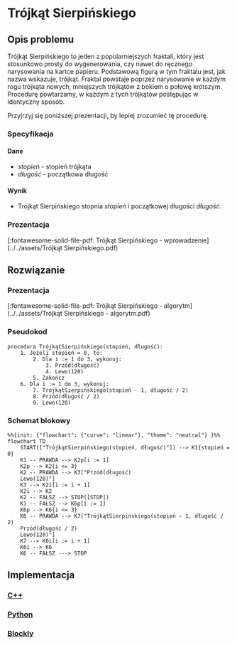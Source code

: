 # Trójkąt Sierpińskiego

## Opis problemu

Trójkąt Sierpińskiego to jeden z popularniejszych fraktali, który jest stosunkowo prosty do wygenerowania, czy nawet do ręcznego narysowania na kartce papieru. Podstawową figurą w tym fraktalu jest, jak nazwa wskazuje, trójkąt. Fraktal powstaje poprzez narysowanie w każdym rogu trójkąta nowych, mniejszych trójkątów z bokiem o połowę krótszym. Procedurę powtarzamy, w każdym z tych trójkątów postępując w identyczny sposób. 

Przyjrzyj się poniższej prezentacji, by lepiej zrozumieć tę procedurę.

### Specyfikacja

#### Dane

* $stopień$ - stopień trójkąta
* $długość$ - początkowa długość

#### Wynik

* Trójkąt Sierpińskiego stopnia $stopień$ i początkowej długości $długość$.

### Prezentacja

[:fontawesome-solid-file-pdf: Trójkąt Sierpińskiego - wprowadzenie](../../assets/Trójkąt Sierpińskiego.pdf)

## Rozwiązanie

### Prezentacja

[:fontawesome-solid-file-pdf: Trójkąt Sierpińskiego - algorytm](../../assets/Trójkąt Sierpińskiego - algorytm.pdf)

### Pseudokod

```
procedura TrójkątSierpińskiego(stopień, długość):
    1. Jeżeli stopień = 0, to:
        2. Dla i := 1 do 3, wykonuj:
            3. Przód(długość)
            4. Lewo(120)
        5. Zakończ
    6. Dla i := 1 do 3, wykonuj:
        7. TrójkątSierpińskiego(stopień - 1, długość / 2)
        8. Przód(długość / 2)
        9. Lewo(120)
```

### Schemat blokowy

```mermaid
%%{init: {"flowchart": {"curve": "linear"}, "theme": "neutral"} }%%
flowchart TD
    START(["TrójkątSierpińskiego(stopień, długość)"]) --> K1{stopień = 0}
    K1 -- PRAWDA --> K2p[i := 1]
    K2p --> K2{i <= 3}
    K2 -- PRAWDA --> K3["Przód(długość)
    Lewo(120)"]
    K3 --> K2i[i := i + 1]
    K2i --> K2
    K2 -- FAŁSZ --> STOP([STOP])
    K1 -- FAŁSZ --> K6p[i := 1]
    K6p --> K6{i <= 3}
    K6 -- PRAWDA --> K7["TrójkątSierpińskiego(stopień - 1, długość / 2)
    Przód(długość / 2)
    Lewo(120)"]
    K7 --> K6i[i := i + 1]
    K6i --> K6
    K6 -- FAŁSZ ---> STOP
```

## Implementacja

### [C++](../../programming/c++/algorithms/fractals/sierpinski-triangle.md)

### [Python](../../programming/python/algorithms/fractals/sierpinski-triangle.md)

### [Blockly](../../programming/blockly/algorithms/fractals/sierpinski-triangle.md)
